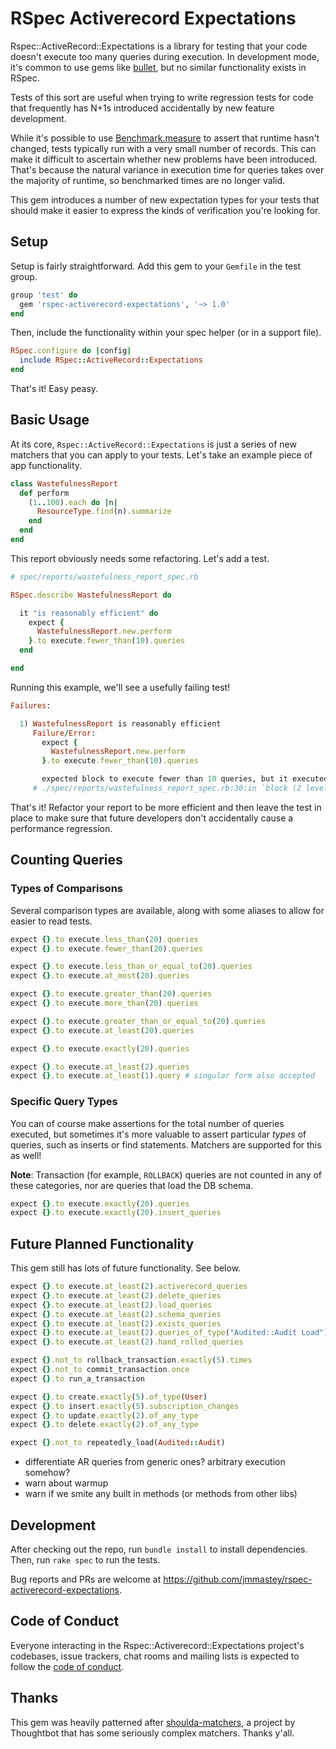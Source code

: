 # RSpec Activerecord Expectations

Rspec::ActiveRecord::Expectations is a library for testing that your code
doesn't execute too many queries during execution. In development mode, it's
common to use gems like [bullet](https://github.com/flyerhzm/bullet), but no
similar functionality exists in RSpec.

Tests of this sort are useful when trying to write regression tests for code
that frequently has N+1s introduced accidentally by new feature development.

While it's possible to use
[Benchmark.measure](https://ruby-doc.org/stdlib-2.7.3/libdoc/benchmark/rdoc/Benchmark.html#method-c-measure)
to assert that runtime hasn't changed, tests typically run with a very small
number of records. This can make it difficult to ascertain whether new problems
have been introduced. That's because the natural variance in execution time for
queries takes over the majority of runtime, so benchmarked times are no longer
valid.

This gem introduces a number of new expectation types for your tests that
should make it easier to express the kinds of verification you're looking for.

## Setup

Setup is fairly straightforward. Add this gem to your `Gemfile` in the test
group.

```ruby
group 'test' do
  gem 'rspec-activerecord-expectations', '~> 1.0'
end
```

Then, include the functionality within your spec helper (or in a support file).

```ruby
RSpec.configure do |config|
  include RSpec::ActiveRecord::Expectations
end
```

That's it! Easy peasy.

## Basic Usage

At its core, `Rspec::ActiveRecord::Expectations` is just a series of new
matchers that you can apply to your tests. Let's take an example piece of app
functionality.

```ruby
class WastefulnessReport
  def perform
    (1..100).each do |n|
      ResourceType.find(n).summarize
    end
  end
end
```

This report obviously needs some refactoring. Let's add a test.

```ruby
# spec/reports/wastefulness_report_spec.rb

RSpec.describe WastefulnessReport do

  it "is reasonably efficient" do
    expect {
      WastefulnessReport.new.perform
    }.to execute.fewer_than(10).queries
  end

end
```

Running this example, we'll see a usefully failing test!

```ruby
Failures:

  1) WastefulnessReport is reasonably efficient
     Failure/Error:
       expect {
         WastefulnessReport.new.perform
       }.to execute.fewer_than(10).queries

       expected block to execute fewer than 10 queries, but it executed 100
     # ./spec/reports/wastefulness_report_spec.rb:30:in `block (2 levels) in <top (required)>'
```

That's it! Refactor your report to be more efficient and then leave the test in
place to make sure that future developers don't accidentally cause a
performance regression.

## Counting Queries

### Types of Comparisons

Several comparison types are available, along with some aliases to allow for
easier to read tests.

```ruby
expect {}.to execute.less_than(20).queries
expect {}.to execute.fewer_than(20).queries

expect {}.to execute.less_than_or_equal_to(20).queries
expect {}.to execute.at_most(20).queries

expect {}.to execute.greater_than(20).queries
expect {}.to execute.more_than(20).queries

expect {}.to execute.greater_than_or_equal_to(20).queries
expect {}.to execute.at_least(20).queries

expect {}.to execute.exactly(20).queries

expect {}.to execute.at_least(2).queries
expect {}.to execute.at_least(1).query # singular form also accepted
```

### Specific Query Types

You can of course make assertions for the total number of queries executed, but
sometimes it's more valuable to assert particular _types_ of queries, such as
inserts or find statements. Matchers are supported for this as well!

**Note**: Transaction (for example, `ROLLBACK`) queries are not counted in any of these
categories, nor are queries that load the DB schema.

```ruby
expect {}.to execute.exactly(20).queries
expect {}.to execute.exactly(20).insert_queries
```

## Future Planned Functionality

This gem still has lots of future functionality. See below.

```ruby
expect {}.to execute.at_least(2).activerecord_queries
expect {}.to execute.at_least(2).delete_queries
expect {}.to execute.at_least(2).load_queries
expect {}.to execute.at_least(2).schema_queries
expect {}.to execute.at_least(2).exists_queries
expect {}.to execute.at_least(2).queries_of_type("Audited::Audit Load")
expect {}.to execute.at_least(2).hand_rolled_queries

expect {}.not_to rollback_transaction.exactly(5).times
expect {}.not_to commit_transaction.once
expect {}.to run_a_transaction

expect {}.to create.exactly(5).of_type(User)
expect {}.to insert.exactly(5).subscription_changes
expect {}.to update.exactly(2).of_any_type
expect {}.to delete.exactly(2).of_any_type

expect {}.not_to repeatedly_load(Audited::Audit)
```

- differentiate AR queries from generic ones? arbitrary execution somehow?
- warn about warmup
- warn if we smite any built in methods (or methods from other libs)

## Development

After checking out the repo, run `bundle install` to install dependencies.
Then, run `rake spec` to run the tests.

Bug reports and PRs are welcome at
https://github.com/jmmastey/rspec-activerecord-expectations.

## Code of Conduct

Everyone interacting in the Rspec::Activerecord::Expectations project's
codebases, issue trackers, chat rooms and mailing lists is expected to follow
the [code of
conduct](https://github.com/jmmastey/rspec-activerecord-expectations/blob/master/CODE_OF_CONDUCT.md).

## Thanks

This gem was heavily patterned after
[shoulda-matchers](https://github.com/thoughtbot/shoulda-matchers), a project
by Thoughtbot that has some seriously complex matchers. Thanks y'all.
